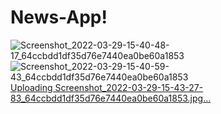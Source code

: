 # News-App!
![Screenshot_2022-03-29-15-40-48-17_64ccbdd1df35d76e7440ea0be60a1853](https://user-images.githubusercontent.com/73953395/162500832-d4cd8729-8ab3-4548-8183-92e12a51e959.jpg)
![Screenshot_2022-03-29-15-40-59-43_64ccbdd1df35d76e7440ea0be60a1853](https://user-images.githubusercontent.com/73953395/162500845-925b1051-31e8-44f1-85f1-402565e94d66.jpg)
[Uploading Screenshot_2022-03-29-15-43-27-83_64ccbdd1df35d76e7440ea0be60a1853.jpg…]()
